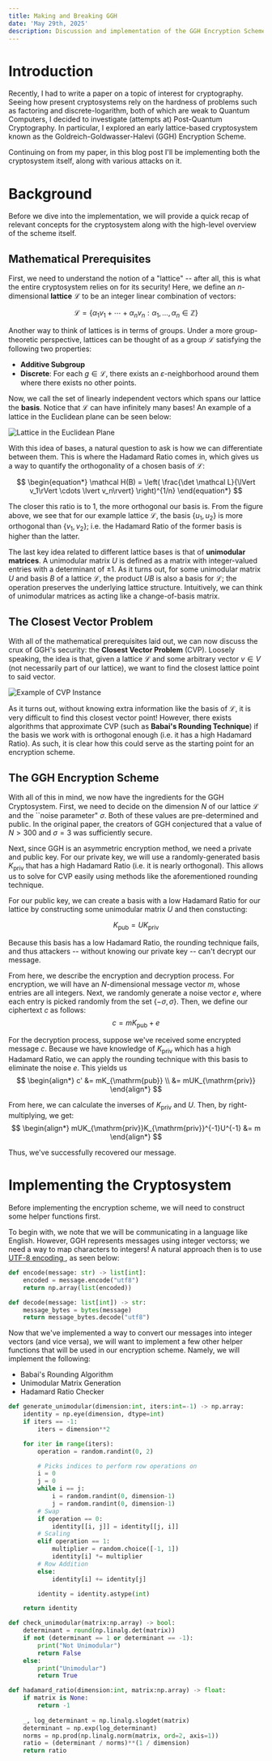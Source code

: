 ```yaml
---
title: Making and Breaking GGH
date: 'May 29th, 2025'
description: Discussion and implementation of the GGH Encryption Scheme and its attacks in Python.
---
```


# Introduction
Recently, I had to write a paper <sup><i class='fas fa-external-link-alt arrow'></i></sup> on a topic of interest for cryptography. Seeing how present cryptosystems rely on the hardness of problems such as factoring and discrete-logarithm, both of which are weak to Quantum Computers, I decided to investigate (attempts at) Post-Quantum Cryptography. In particular, I explored an early lattice-based cryptosystem known as the Goldreich-Goldwasser-Halevi (GGH) Encryption Scheme.

Continuing on from my paper, in this blog post I'll be implementing both the cryptosystem itself, along with various attacks on it.

# Background
Before we dive into the implementation, we will provide a quick recap of relevant concepts for the cryptosystem along with the high-level overview of the scheme itself.

## Mathematical Prerequisites
First, we need to understand the notion of a "lattice" -- after all, this is what the entire cryptosystem relies on for its security! Here, we define an $n$-dimensional **lattice** $\mathcal{L}$ to be an integer linear combination of vectors:

$$
\begin{equation*}
    \mathcal{L} = \left\{ \alpha_1v_1 + \cdots + \alpha_nv_n : \alpha_1, \ldots, \alpha_n \in \mathbb{Z} \right\}
\end{equation*}
$$

Another way to think of lattices is in terms of groups. Under a more group-theoretic perspective, lattices can be thought of as a group $\mathcal L$ satisfying the following two properties:
- **Additive Subgroup**
- **Discrete**: For each $g \in \mathcal L$, there exists an $\varepsilon$-neighborhood around them where there exists no other points.

Now, we call the set of linearly independent vectors which spans our lattice the **basis**. Notice that $\mathcal L$ can have infinitely many bases! An example of a lattice in the Euclidean plane can be seen below:

![Lattice in the Euclidean Plane](/blog/ggh/fig_1.svg "Figure 1: Lattice in the Euclidean Plane")

With this idea of bases, a natural question to ask is how we can differentiate between them. This is where the Hadamard Ratio comes in, which gives us a way to quantify the orthogonality of a chosen basis of $\mathcal L$:

$$
\begin{equation*}
    \mathcal H(B) = \left( \frac{\det \mathcal L}{\lVert v_1\rVert \cdots \lvert v_n\rvert} \right)^{1/n}
\end{equation*}
$$

The closer this ratio is to $1$, the more orthogonal our basis is. From the figure above, we see that for our example lattice $\mathcal L$, the basis $\left\{u_1, u_2 \right\}$ is more orthogonal than $\left\{v_1, v_2 \right\}$; i.e. the Hadamard Ratio of the former basis is higher than the latter.

The last key idea related to different lattice bases is that of **unimodular matrices**. A unimodular matrix $U$ is defined as a matrix with integer-valued entries with a determinant of $\pm 1$. As it turns out, for some unimodular matrix $U$ and basis $B$ of a lattice $\mathcal L$, the product $UB$ is also a basis for $\mathcal L$; the operation preserves the underlying lattice structure. Intuitively, we can think of unimodular matrices as acting like a change-of-basis matrix.

## The Closest Vector Problem
With all of the mathematical prerequisites laid out, we can now discuss the crux of GGH's security: the **Closest Vector Problem** (CVP). Loosely speaking, the idea is that, given a lattice $\mathcal L$ and some arbitrary vector $v \in V$ (not necessarily part of our lattice), we want to find the closest lattice point to said vector.

![Example of CVP Instance](/blog/ggh/fig_2.png "Figure 2: Example of CVP Instance")

As it turns out, without knowing extra information like the basis of $\mathcal L$, it is very difficult to find this closest vector point! However, there exists algorithms that approximate CVP (such as **Babai's Rounding Technique**) if the basis we work with is orthogonal enough (i.e. it has a high Hadamard Ratio). As such, it is clear how this could serve as the starting point for an encryption scheme.

## The GGH Encryption Scheme
With all of this in mind, we now have the ingredients for the GGH Cryptosystem. First, we need to decide on the dimension $N$ of our lattice $\mathcal L$ and the ``noise parameter" $\sigma$. Both of these values are pre-determined and public. In the original paper, the creators of GGH conjectured that a value of $N > 300$ and $\sigma = 3$ was sufficiently secure.

Next, since GGH is an asymmetric encryption method, we need a private and public key. For our private key, we will use a randomly-generated basis $K_{\mathrm{priv}}$ that has a high Hadamard Ratio (i.e. it is nearly orthogonal). This allows us to solve for CVP easily using methods like the aforementioned rounding technique.

For our public key, we can create a basis with a low Hadamard Ratio for our lattice by constructing some unimodular matrix $U$ and then constucting:

$$
\begin{equation*}
    K_{\mathrm{pub}} = UK_{\mathrm{priv}}
\end{equation*}
$$

Because this basis has a low Hadamard Ratio, the rounding technique fails, and thus attackers -- without knowing our private key -- can't decrypt our message.

From here, we describe the encryption and decryption process. For encryption, we will have an $N$-dimensional message vector $m$, whose entries are all integers. Next, we randomly generate a noise vector $e$, where each entry is picked randomly from the set $\left\{-\sigma, \sigma\right\}$. Then, we define our ciphertext $c$ as follows:
$$
\begin{equation*}
    c = mK_{\mathrm{pub}} + e
\end{equation*}
$$

For the decryption process, suppose we've received some encrypted message $c$. Because we have knowledge of $K_{\mathrm{priv}}$ which has a high Hadamard Ratio, we can apply the rounding technique with this basis to eliminate the noise $e$. This yields us
$$
\begin{align*}
    c' &= mK_{\mathrm{pub}} \\
    &= mUK_{\mathrm{priv}}
\end{align*}
$$

From here, we can calculate the inverses of $K_{\mathrm{priv}}$ and $U$. Then, by right-multiplying, we get:
$$
\begin{align*}
    mUK_{\mathrm{priv}}K_{\mathrm{priv}}^{-1}U^{-1} &= m
\end{align*}
$$

Thus, we've successfully recovered our message.
# Implementing the Cryptosystem
Before implementing the encryption scheme, we will need to construct some helper functions first.

To begin with, we note that we will be communicating in a language like English. However, GGH represents messages using integer vectorss; we need a way to map characters to integers! A natural approach then is to use <a href="https://en.wikipedia.org/wiki/UTF-8" target="_blank">UTF-8 encoding <sup><i class='fas fa-external-link-alt arrow'></i></sup></a>, as seen below:

```python
def encode(message: str) -> list[int]:
    encoded = message.encode("utf8")
    return np.array(list(encoded))

def decode(message: list[int]) -> str:
    message_bytes = bytes(message)
    return message_bytes.decode("utf8")
```

Now that we've implemented a way to convert our messages into integer vectors (and vice versa), we will want to implement a few other helper functions that will be used in our encryption scheme. Namely, we will implement the following:
- Babai's Rounding Algorithm
- Unimodular Matrix Generation
- Hadamard Ratio Checker

```python
def generate_unimodular(dimension:int, iters:int=-1) -> np.array:
    identity = np.eye(dimension, dtype=int)
    if iters == -1:
        iters = dimension**2

    for iter in range(iters):
        operation = random.randint(0, 2)

        # Picks indices to perform row operations on
        i = 0
        j = 0
        while i == j:
            i = random.randint(0, dimension-1)
            j = random.randint(0, dimension-1)
        # Swap
        if operation == 0:
            identity[[i, j]] = identity[[j, i]]
        # Scaling
        elif operation == 1:
            multiplier = random.choice([-1, 1])
            identity[i] *= multiplier
        # Row Addition
        else:
            identity[i] += identity[j]

        identity = identity.astype(int)

    return identity

def check_unimodular(matrix:np.array) -> bool:
    determinant = round(np.linalg.det(matrix))
    if not (determinant == 1 or determinant == -1):
        print("Not Unimodular")
        return False
    else:
        print("Unimodular")
        return True

def hadamard_ratio(dimension:int, matrix:np.array) -> float:
    if matrix is None:
        return -1
    
    _, log_determinant = np.linalg.slogdet(matrix)
    determinant = np.exp(log_determinant)
    norms = np.prod(np.linalg.norm(matrix, ord=2, axis=1))
    ratio = (determinant / norms)**(1 / dimension)
    return ratio
```
